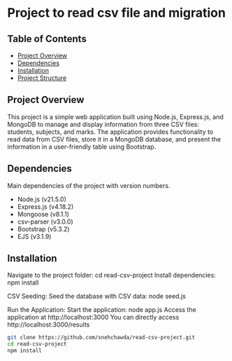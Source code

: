 # Project to read csv file and migration

## Table of Contents

- [Project Overview](#project-overview)
- [Dependencies](#dependencies)
- [Installation](#installation)
- [Project Structure](#project-structure)

## Project Overview

This project is a simple web application built using Node.js, Express.js, and MongoDB to manage and display information from three CSV files: students, subjects, and marks. The application provides functionality to read data from CSV files, store it in a MongoDB database, and present the information in a user-friendly table using Bootstrap.

## Dependencies

Main dependencies of the project with version numbers.

- Node.js (v21.5.0)
- Express.js (v4.18.2)
- Mongoose (v8.1.1)
- csv-parser (v3.0.0)
- Bootstrap (v5.3.2)
- EJS (v3.1.9)

## Installation

<!-- Clone the repository: git clone https://github.com/snehchawda/read-csv-project.git -->
Navigate to the project folder: cd read-csv-project
Install dependencies: npm install

CSV Seeding:
Seed the database with CSV data: node seed.js

Run the Application:
Start the application: node app.js
Access the application at http://localhost:3000
You can directly access http://localhost:3000/results

```bash
git clone https://github.com/snehchawda/read-csv-project.git
cd read-csv-project
npm install
